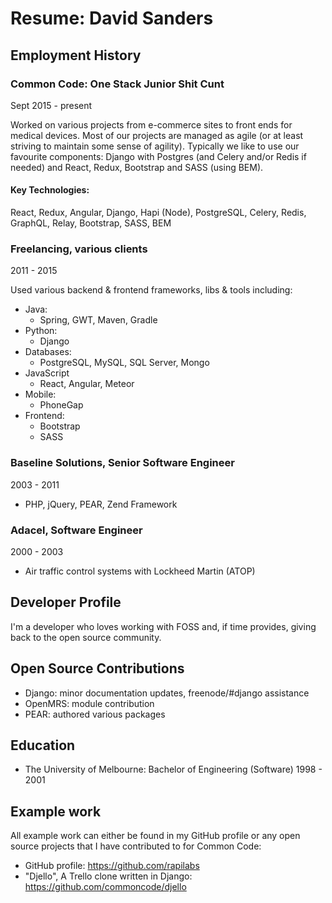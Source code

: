 # Resume: David Sanders

## Employment History

### Common Code: One Stack Junior Shit Cunt

Sept 2015 - present

Worked on various projects from e-commerce sites to front ends for medical devices.
Most of our projects are managed as agile (or at least striving to maintain some
sense of agility).  Typically we like to use our favourite components: Django with
Postgres (and Celery and/or Redis if needed) and React, Redux, Bootstrap and SASS
(using BEM).

#### Key Technologies:

React, Redux, Angular, Django, Hapi (Node), PostgreSQL, Celery, Redis, GraphQL, Relay, Bootstrap, SASS, BEM

### Freelancing, various clients

2011 - 2015

Used various backend & frontend frameworks, libs & tools including:

 - Java:
   - Spring, GWT, Maven, Gradle
 - Python:
   - Django
 - Databases:
   - PostgreSQL, MySQL, SQL Server, Mongo
 - JavaScript
   - React, Angular, Meteor
 - Mobile:
   - PhoneGap
 - Frontend:
   - Bootstrap 
   - SASS

### Baseline Solutions, Senior Software Engineer

2003 - 2011

 - PHP, jQuery, PEAR, Zend Framework

### Adacel, Software Engineer

2000 - 2003

 - Air traffic control systems with Lockheed Martin (ATOP)

## Developer Profile

I'm a developer who loves working with FOSS and, if time provides, giving back
to the open source community.

## Open Source Contributions

 - Django: minor documentation updates, freenode/#django assistance
 - OpenMRS: module contribution
 - PEAR: authored various packages

## Education

 - The University of Melbourne: Bachelor of Engineering (Software) 1998 - 2001

## Example work

All example work can either be found in my GitHub profile or any open source projects that I have contributed to for Common Code:

 - GitHub profile: https://github.com/rapilabs
 - "Djello", A Trello clone written in Django: https://github.com/commoncode/djello
